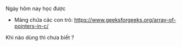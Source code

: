 Ngày hôm nay học được
- Mảng chứa các con trỏ: https://www.geeksforgeeks.org/array-of-pointers-in-c/

Khi nào dùng thì chưa biết ?
